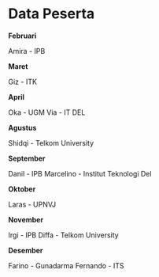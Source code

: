 # Data Peserta

**Februari**

Amira - IPB

**Maret**

Giz - ITK

**April**

Oka - UGM
Via - IT DEL

**Agustus**

Shidqi - Telkom University

**September**

Danil - IPB
Marcelino - Institut Teknologi Del

**Oktober**

Laras - UPNVJ

**November**

Irgi - IPB
Diffa - Telkom University

**Desember**

Farino - Gunadarma
Fernando - ITS

